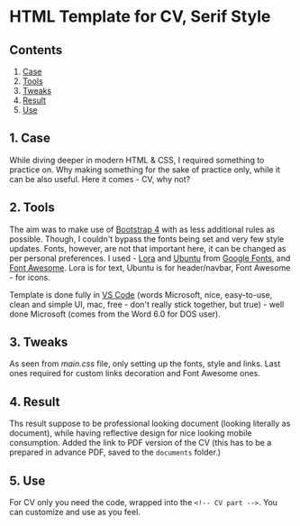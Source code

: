 # HTML Template for CV, Serif Style

## Contents

1. [Case](#1-case)
2. [Tools](#2-tools)
3. [Tweaks](#3-tweaks)
4. [Result](#4-result)
5. [Use](#5-use)

## 1. Case

While diving deeper in modern HTML & CSS, I required something to practice on. Why making something for the sake of practice only, while it can be also useful. Here it comes - CV, why not?

## 2. Tools

The aim was to make use of [Bootstrap 4](https://getbootstrap.com/ 'Bootstrap homepage') with as less additional rules as possible. Though, I couldn't bypass the fonts being set and very few style updates. Fonts, however, are not that important here, it can be changed as per personal preferences. I used - [Lora](https://fonts.google.com/specimen/Lora 'Lora font page') and [Ubuntu](https://fonts.google.com/specimen/Ubuntu 'Ubuntu font page') from [Google Fonts](https://fonts.google.com/ 'Google Fonts homepage'), and [Font Awesome](https://fontawesome.com/ 'Font Awesome homepage'). Lora is for text, Ubuntu is for header/navbar, Font Awesome - for icons.

Template is done fully in [VS Code](https://code.visualstudio.com/ 'Visual Studio Code') (words Microsoft, nice, easy-to-use, clean and simple UI, mac, free - don't really stick together, but true) - well done Microsoft (comes from the Word 6.0 for DOS user).

## 3. Tweaks

As seen from _main.css_ file, only setting up the fonts, style and links. Last ones required for custom links decoration and Font Awesome ones.

## 4. Result

Ths result suppose to be professional looking document (looking literally as document), while having reflective design for nice looking mobile consumption. Added the link to PDF version of the CV (this has to be a prepared in advance PDF, saved to the `documents` folder.)

## 5. Use

For CV only you need the code, wrapped into the `<!-- CV part -->`. You can customize and use as you feel.